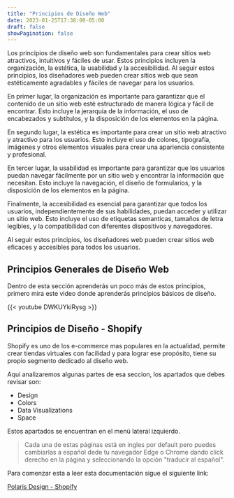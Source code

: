 ```yaml
---
title: "Principios de Diseño Web"
date: 2023-01-25T17:38:00-05:00
draft: false
showPagination: false
---
```


Los principios de diseño web son fundamentales para crear sitios web atractivos, intuitivos y fáciles de usar. Estos principios incluyen la organización, la estética, la usabilidad y la accesibilidad. Al seguir estos principios, los diseñadores web pueden crear sitios web que sean estéticamente agradables y fáciles de navegar para los usuarios.

En primer lugar, la organización es importante para garantizar que el contenido de un sitio web esté estructurado de manera lógica y fácil de encontrar. Esto incluye la jerarquía de la información, el uso de encabezados y subtítulos, y la disposición de los elementos en la página.

En segundo lugar, la estética es importante para crear un sitio web atractivo y atractivo para los usuarios. Esto incluye el uso de colores, tipografía, imágenes y otros elementos visuales para crear una apariencia consistente y profesional.

En tercer lugar, la usabilidad es importante para garantizar que los usuarios puedan navegar fácilmente por un sitio web y encontrar la información que necesitan. Esto incluye la navegación, el diseño de formularios, y la disposición de los elementos en la página.

Finalmente, la accesibilidad es esencial para garantizar que todos los usuarios, independientemente de sus habilidades, puedan acceder y utilizar un sitio web. Esto incluye el uso de etiquetas semanticas, tamaños de letra legibles, y la compatibilidad con diferentes dispositivos y navegadores.

Al seguir estos principios, los diseñadores web pueden crear sitios web eficaces y accesibles para todos los usuarios.

## Principios Generales de Diseño Web

Dentro de esta sección aprenderás un poco más de estos principios, primero mira este video donde aprenderás principios básicos de diseño.

{{< youtube DWKUYkiRysg >}}

## Principios de Diseño - Shopify

Shopify es uno de los e-commerce mas populares en la actualidad, permite crear tiendas virtuales con facilidad y para lograr ese propósito, tiene su propio segmento dedicado al diseño web.

Aqui analizaremos algunas partes de esa seccion, los apartados que debes revisar son:

- Design
- Colors
- Data Visualizations
- Space

Estos apartados se encuentran en el menú lateral izquierdo.

> Cada una de estas páginas está en ingles por default pero puedes cambiarlas a español dede tu navegador Edge o Chrome dando click derecho en la página y seleccionando la opción "traducir al español".

Para comenzar esta a leer esta documentación sigue el siguiente link:


[Polaris Design - Shopify](https://polaris.shopify.com/design/design)

